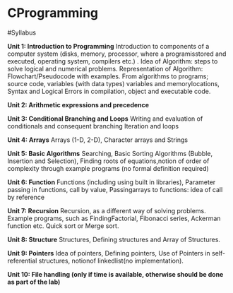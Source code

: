 # CProgramming

#Syllabus

**Unit 1: Introduction to Programming**
Introduction to components of a computer system (disks, memory, processor, where a programisstored and executed, operating system, compilers etc.) .
Idea of Algorithm: steps to solve logical and numerical problems. 
Representation of Algorithm: Flowchart/Pseudocode with examples.
From algorithms to programs; source code, variables (with data types) variables and memorylocations, Syntax and Logical Errors in compilation, object and executable code.

**Unit 2: Arithmetic expressions and precedence**

**Unit 3: Conditional Branching and Loops**
Writing and evaluation of conditionals and consequent branching
Iteration and loops

**Unit 4: Arrays**
Arrays (1-D, 2-D), Character arrays and Strings

**Unit 5: Basic Algorithms**
Searching, Basic Sorting Algorithms (Bubble, Insertion and Selection), Finding roots of equations,notion of order of complexity through example programs (no formal definition required)

**Unit 6: Function**
Functions (including using built in libraries), Parameter passing in functions, call by value, Passingarrays to functions: idea of call by reference

**Unit 7: Recursion**
Recursion, as a different way of solving problems. Example programs, such as FindingFactorial, Fibonacci series, Ackerman function etc. Quick sort or Merge sort.

**Unit 8: Structure**
Structures, Defining structures and Array of Structures.

**Unit 9: Pointers**
Idea of pointers, Defining pointers, Use of Pointers in self-referential structures, notionof linkedlist(no implementation).

**Unit 10: File handling (only if time is available, otherwise should be done as part of the lab)**
